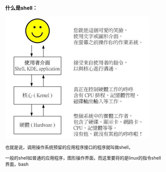 ### 什么是shell：

![](/pics/shell介绍.png)

也就是说，调用操作系统预留的应用程序接口的程序就叫做shell，

一般的shell如普通的应用程序，图形操作界面，而这里要将的是linux的指令shell界面，bash



